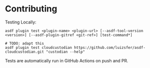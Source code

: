 # Contributing

Testing Locally:

```shell
asdf plugin test <plugin-name> <plugin-url> [--asdf-tool-version <version>] [--asdf-plugin-gitref <git-ref>] [test-command*]

# TODO: adapt this
asdf plugin test cloudcustodian https://github.com/luizsfer/asdf-cloudcustodian.git "custodian --help"
```

Tests are automatically run in GitHub Actions on push and PR.
